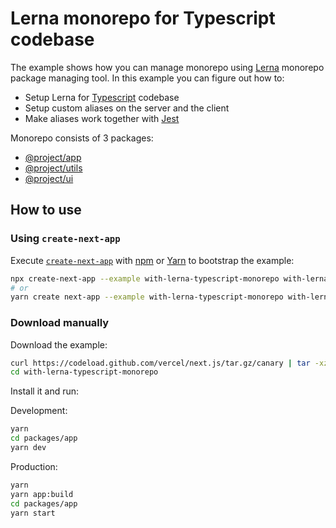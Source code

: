 # Lerna monorepo for Typescript codebase

The example shows how you can manage monorepo using [Lerna](https://github.com/lerna/lerna) monorepo package managing tool.
In this example you can figure out how to:

- Setup Lerna for [Typescript](https://www.typescriptlang.org/) codebase
- Setup custom aliases on the server and the client
- Make aliases work together with [Jest](https://jestjs.io/)

Monorepo consists of 3 packages:

- [@project/app](./packages/app)
- [@project/utils](./packages/utils)
- [@project/ui](./packages/ui)

## How to use

### Using `create-next-app`

Execute [`create-next-app`](https://github.com/vercel/next.js/tree/canary/packages/create-next-app) with [npm](https://docs.npmjs.com/cli/init) or [Yarn](https://yarnpkg.com/lang/en/docs/cli/create/) to bootstrap the example:

```bash
npx create-next-app --example with-lerna-typescript-monorepo with-lerna-typescript-monorepo-app
# or
yarn create next-app --example with-lerna-typescript-monorepo with-lerna-typescript-monorepo-app
```

### Download manually

Download the example:

```bash
curl https://codeload.github.com/vercel/next.js/tar.gz/canary | tar -xz --strip=2 next.js-canary/examples/with-lerna-typescript-monorepo
cd with-lerna-typescript-monorepo
```

Install it and run:

Development:

```bash
yarn
cd packages/app
yarn dev
```

Production:

```bash
yarn
yarn app:build
cd packages/app
yarn start
```
